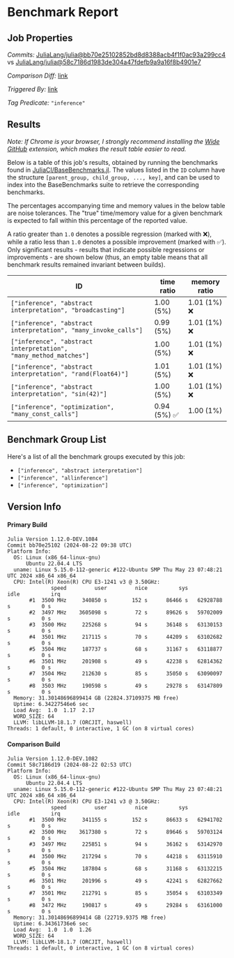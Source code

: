 # Benchmark Report

## Job Properties

*Commits:* [JuliaLang/julia@bb70e25102852bd8d8388acb4f1f0ac93a299cc4](https://github.com/JuliaLang/julia/commit/bb70e25102852bd8d8388acb4f1f0ac93a299cc4) vs [JuliaLang/julia@58c7186d1983de304a47fdefb9a9a16f8b4901e7](https://github.com/JuliaLang/julia/commit/58c7186d1983de304a47fdefb9a9a16f8b4901e7)

*Comparison Diff:* [link](https://github.com/JuliaLang/julia/compare/58c7186d1983de304a47fdefb9a9a16f8b4901e7..bb70e25102852bd8d8388acb4f1f0ac93a299cc4)

*Triggered By:* [link](https://github.com/JuliaLang/julia/pull/55551#issuecomment-2304222299)

*Tag Predicate:* `"inference"`

## Results

*Note: If Chrome is your browser, I strongly recommend installing the [Wide GitHub](https://chrome.google.com/webstore/detail/wide-github/kaalofacklcidaampbokdplbklpeldpj?hl=en)
extension, which makes the result table easier to read.*

Below is a table of this job's results, obtained by running the benchmarks found in
[JuliaCI/BaseBenchmarks.jl](https://github.com/JuliaCI/BaseBenchmarks.jl). The values
listed in the `ID` column have the structure `[parent_group, child_group, ..., key]`,
and can be used to index into the BaseBenchmarks suite to retrieve the corresponding
benchmarks.

The percentages accompanying time and memory values in the below table are noise tolerances. The "true"
time/memory value for a given benchmark is expected to fall within this percentage of the reported value.

A ratio greater than `1.0` denotes a possible regression (marked with :x:), while a ratio less
than `1.0` denotes a possible improvement (marked with :white_check_mark:). Only significant results - results
that indicate possible regressions or improvements - are shown below (thus, an empty table means that all
benchmark results remained invariant between builds).

| ID | time ratio | memory ratio |
|----|------------|--------------|
| `["inference", "abstract interpretation", "broadcasting"]` | 1.00 (5%)  | 1.01 (1%) :x: |
| `["inference", "abstract interpretation", "many_invoke_calls"]` | 0.99 (5%)  | 1.01 (1%) :x: |
| `["inference", "abstract interpretation", "many_method_matches"]` | 1.00 (5%)  | 1.01 (1%) :x: |
| `["inference", "abstract interpretation", "rand(Float64)"]` | 1.01 (5%)  | 1.01 (1%) :x: |
| `["inference", "abstract interpretation", "sin(42)"]` | 1.00 (5%)  | 1.01 (1%) :x: |
| `["inference", "optimization", "many_const_calls"]` | 0.94 (5%) :white_check_mark: | 1.00 (1%)  |

## Benchmark Group List

Here's a list of all the benchmark groups executed by this job:

- `["inference", "abstract interpretation"]`
- `["inference", "allinference"]`
- `["inference", "optimization"]`

## Version Info

#### Primary Build

```
Julia Version 1.12.0-DEV.1084
Commit bb70e25102 (2024-08-22 09:38 UTC)
Platform Info:
  OS: Linux (x86_64-linux-gnu)
      Ubuntu 22.04.4 LTS
  uname: Linux 5.15.0-112-generic #122-Ubuntu SMP Thu May 23 07:48:21 UTC 2024 x86_64 x86_64
  CPU: Intel(R) Xeon(R) CPU E3-1241 v3 @ 3.50GHz: 
              speed         user         nice          sys         idle          irq
       #1  3500 MHz     340850 s        152 s      86466 s   62928788 s          0 s
       #2  3497 MHz    3605098 s         72 s      89626 s   59702009 s          0 s
       #3  3500 MHz     225268 s         94 s      36148 s   63130153 s          0 s
       #4  3501 MHz     217115 s         70 s      44209 s   63102682 s          0 s
       #5  3504 MHz     187737 s         68 s      31167 s   63118877 s          0 s
       #6  3501 MHz     201908 s         49 s      42238 s   62814362 s          0 s
       #7  3504 MHz     212630 s         85 s      35050 s   63090097 s          0 s
       #8  3503 MHz     190598 s         49 s      29278 s   63147809 s          0 s
  Memory: 31.30148696899414 GB (22824.37109375 MB free)
  Uptime: 6.34227546e6 sec
  Load Avg:  1.0  1.17  2.17
  WORD_SIZE: 64
  LLVM: libLLVM-18.1.7 (ORCJIT, haswell)
Threads: 1 default, 0 interactive, 1 GC (on 8 virtual cores)

```

#### Comparison Build

```
Julia Version 1.12.0-DEV.1082
Commit 58c7186d19 (2024-08-22 02:53 UTC)
Platform Info:
  OS: Linux (x86_64-linux-gnu)
      Ubuntu 22.04.4 LTS
  uname: Linux 5.15.0-112-generic #122-Ubuntu SMP Thu May 23 07:48:21 UTC 2024 x86_64 x86_64
  CPU: Intel(R) Xeon(R) CPU E3-1241 v3 @ 3.50GHz: 
              speed         user         nice          sys         idle          irq
       #1  3500 MHz     341155 s        152 s      86633 s   62941702 s          0 s
       #2  3500 MHz    3617380 s         72 s      89646 s   59703124 s          0 s
       #3  3497 MHz     225851 s         94 s      36162 s   63142970 s          0 s
       #4  3500 MHz     217294 s         70 s      44218 s   63115910 s          0 s
       #5  3504 MHz     187804 s         68 s      31168 s   63132215 s          0 s
       #6  3501 MHz     201996 s         49 s      42241 s   62827662 s          0 s
       #7  3501 MHz     212791 s         85 s      35054 s   63103349 s          0 s
       #8  3472 MHz     190817 s         49 s      29284 s   63161000 s          0 s
  Memory: 31.30148696899414 GB (22719.9375 MB free)
  Uptime: 6.34361736e6 sec
  Load Avg:  1.0  1.0  1.26
  WORD_SIZE: 64
  LLVM: libLLVM-18.1.7 (ORCJIT, haswell)
Threads: 1 default, 0 interactive, 1 GC (on 8 virtual cores)

```
